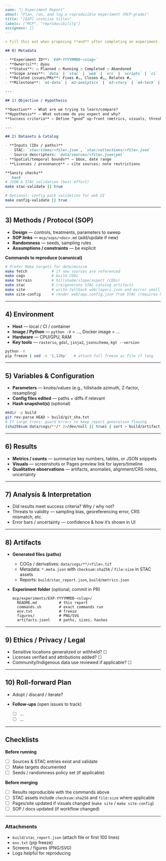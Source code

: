 ````markdown
---
name: "🧪 Experiment Report"
about: "Plan, run, and log a reproducible experiment (MCP-grade)"
title: "[EXP] <concise title>"
labels: ["MCP", "reproducibility"]
assignees: []
---

> Fill this out when proposing **and** after completing an experiment. Keep it copy-paste runnable and deterministic.

## 0) Metadata

- **Experiment ID**: `EXP-YYYYMMDD-<slug>`
- **Owner(s)**: @you
- **Status**: ☐ Planned ☐ Running ☐ Completed ☐ Abandoned
- **Scope areas**: `data` | `stac` | `web` | `src` | `scripts` | `ci` | `docker`
- **Related issues/PRs**: Fixes #…, Closes #…, Relates #…
- **Milestone**: `m1-data` | `m2-analytics` | `m3-story` | `m4-tech` | `m5-mcp` (if applicable)

---

## 1) Objective / Hypothesis

**Question** — What are we trying to learn/compare?  
**Hypothesis** — What outcome do you expect and why?  
**Success criteria** — Define “good” up-front (metrics, visuals, thresholds).

---

## 2) Datasets & Catalog

- **Inputs (IDs / paths)**  
  - STAC: `stac/items/<file>.json`, `stac/collections/<file>.json`  
  - Source descriptors: `data/sources/<file>.json|yml`
- **Spatial/temporal bounds** — bbox, date range
- **Licenses / provenance** — cite sources; note restrictions

**Sanity checks**
```bash
# JSON & STAC validation (best-effort)
make stac-validate || true

# Optional: config pack validation for web UI
make config-validate || true
````

---

## 3) Methods / Protocol (SOP)

* **Design** — controls, treatments, parameters to sweep
* **SOP links** — `mcp/sops/<doc>.md` (add/update if new)
* **Randomness** — seeds, sampling rules
* **Assumptions / constraints** — be explicit

**Commands to reproduce (canonical)**

```bash
# Prefer Make targets for determinism
make fetch           # if new sources are referenced
make cogs            # build COGs
make terrain         # hillshade/slope/aspect (COGs)
make stac            # (re)generate STAC catalog artifacts
make site            # write fallback web/layers.json and mirror small vectors
make site-config     # render web/app.config.json from STAC (requires kgt)
```

---

## 4) Environment

* **Host** — local / CI / container
* **Image / Python** — `python -V` = …, Docker image = …
* **Hardware** — CPU/GPU, RAM
* **Key tools** — `rasterio`, `gdal`, `jinja2`, `jsonschema`, `kgt --version`

```bash
python -V
pip freeze | sed -n '1,120p'   # attach full freeze as file if long
```

---

## 5) Variables & Configuration

* **Parameters** — knobs/values (e.g., hillshade azimuth, Z-factor, resampling)
* **Config files edited** — paths + diffs if relevant
* **Hash snapshot(s)** (optional)

```bash
mkdir -p build
git rev-parse HEAD > build/git_sha.txt
# If large trees: guard errors to keep report generation flowing
(sha256sum data/cogs/**/* 2>/dev/null || true) | sort > build/artifact_hashes.txt
```

---

## 6) Results

* **Metrics / counts** — summarize key numbers, tables, or JSON snippets
* **Visuals** — screenshots or Pages preview link for layers/timeline
* **Qualitative observations** — artifacts, anomalies, alignment/CRS notes, uncertainty

---

## 7) Analysis & Interpretation

* Did results meet success criteria? Why / why not?
* Threats to validity — sampling bias, georeferencing error, CRS mismatch, etc.
* Error bars / uncertainty — confidence & how it’s shown in UI

---

## 8) Artifacts

* **Generated files (paths)**

  * COGs / derivatives: `data/cogs/**/<file>.tif`
  * Metadata: `*.meta.json` with `checksum:sha256` / `file:size` in STAC assets
  * Reports: `build/stac_report.json`, `build/metrics.json`

* **Experiment folder** (optional; commit in PR)

  ```
  mcp/experiments/EXP-YYYYMMDD-<slug>/
    README.md          # this report
    commands.sh        # exact commands run
    env.txt            # freeze
    figures/           # PNG/SVG
    artifacts.jsonl    # paths, sizes, hashes
  ```

---

## 9) Ethics / Privacy / Legal

* Sensitive locations generalized or withheld? ☐
* Licenses verified and attributions added? ☐
* Community/Indigenous data use reviewed if applicable? ☐

---

## 10) Roll-forward Plan

* Adopt / discard / iterate?
* **Follow-ups** (open issues to track)

  * [ ] …
  * [ ] …

---

## Checklists

**Before running**

* [ ] Sources & STAC entries exist and validate
* [ ] Make targets documented
* [ ] Seeds / randomness policy set (if applicable)

**Before merging**

* [ ] Results reproducible with the commands above
* [ ] STAC assets include `checksum:sha256` and `file:size` where applicable
* [ ] Pages/site updated if visuals changed (`make site` / `make site-config`)
* [ ] SOP / docs updated (if workflow changed)

---

### Attachments

* `build/stac_report.json` (attach file or first 100 lines)
* `env.txt` (pip freeze)
* Screens / figures (PNG/SVG)
* Logs helpful for reproducing

```
```
